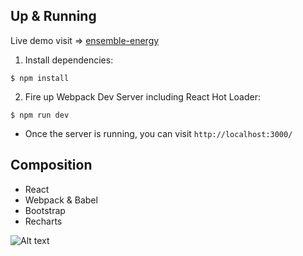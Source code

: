 ## Up & Running

Live demo visit => [ensemble-energy](https://ensemble-energy.herokuapp.com/)

 1. Install dependencies:
```
$ npm install
```

 2. Fire up Webpack Dev Server including React Hot Loader:
```
$ npm run dev
```

 - Once the server is running, you can visit `http://localhost:3000/`

## Composition
- React
- Webpack & Babel
- Bootstrap
- Recharts

![Alt text](https://i.imgur.com/tNigNhx.png)
